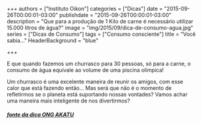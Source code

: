 +++
authors = ["Instituto Oikon"]
categories = ["Dicas"]
date = "2015-09-26T00:00:01-03:00"
publishdate = "2015-09-26T00:00:01-03:00"
description = "Que para a produção de 1 Kilo de carne é necessário utilizar 15.000 litros de água?"
image = "img/2015/09/dica-de-consumo-agua.jpg"
series = ["Dicas de Consumo"]
tags = ["Consumo consciente"]
title = "Você sabia..."
  HeaderBackground = "blue"

+++

E que quando fazemos um churrasco para 30 pessoas, só para a carne, o consumo de água equivale ao volume de uma piscina olímpica!

Um churrasco é uma excelente maneira de reunir os amigos, com esse calor que está fazendo então...
Mas será que não é o momento de refletirmos se o planeta está suportando nossas vontades? Vamos achar uma maneira mais inteligente de nos divertirmos?

##### [fonte da dica ONG AKATU](http://www.akatu.org.br/Dicas)
